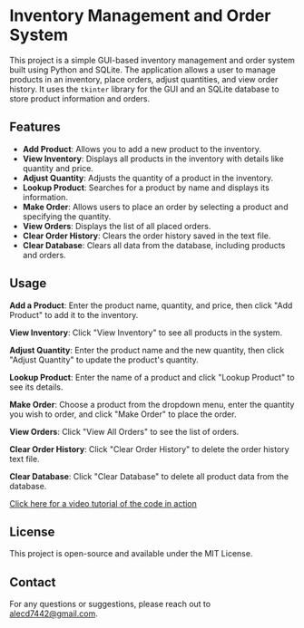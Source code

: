 # Inventory Management and Order System

This project is a simple GUI-based inventory management and order system built using Python and SQLite. The application allows a user to manage products in an inventory, place orders, adjust quantities, and view order history. It uses the `tkinter` library for the GUI and an SQLite database to store product information and orders.

## Features
- **Add Product**: Allows you to add a new product to the inventory.
- **View Inventory**: Displays all products in the inventory with details like quantity and price.
- **Adjust Quantity**: Adjusts the quantity of a product in the inventory.
- **Lookup Product**: Searches for a product by name and displays its information.
- **Make Order**: Allows users to place an order by selecting a product and specifying the quantity.
- **View Orders**: Displays the list of all placed orders.
- **Clear Order History**: Clears the order history saved in the text file.
- **Clear Database**: Clears all data from the database, including products and orders.


## Usage
**Add a Product**: Enter the product name, quantity, and price, then click "Add Product" to add it to the inventory.

**View Inventory**: Click "View Inventory" to see all products in the system.

**Adjust Quantity**: Enter the product name and the new quantity, then click "Adjust Quantity" to update the product's quantity.

**Lookup Product**: Enter the name of a product and click "Lookup Product" to see its details.

**Make Order**: Choose a product from the dropdown menu, enter the quantity you wish to order, and click "Make Order" to place the order.

**View Orders**: Click "View All Orders" to see the list of orders.

**Clear Order History**: Click "Clear Order History" to delete the order history text file.

**Clear Database**: Click "Clear Database" to delete all product data from the database.

[Click here for a video tutorial of the code in action](www.google.com)

## License
This project is open-source and available under the MIT License.

## Contact
For any questions or suggestions, please reach out to alecd7442@gmail.com.
